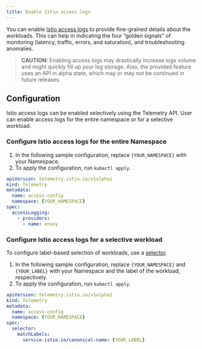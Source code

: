 ```yaml
---
title: Enable Istio access logs
---
```


You can enable [Istio access logs](https://istio.io/latest/docs/tasks/observability/logs/access-log/) to provide fine-grained details about the workloads. This can help in indicating the four “golden signals” of monitoring (latency, traffic, errors, and saturation), and troubleshooting anomalies.


>**CAUTION:** Enabling access logs may drastically increase logs volume and might quickly fill up your log storage. Also, the provided feature uses an API in alpha state, which may or may not be continued in future releases.


## Configuration

Istio access logs can be enabled selectively using the Telemetry API. User can enable access logs for the entire namespace or for a selective workload.

### Configure Istio access logs for the entire Namespace

1. In the following sample configuration, replace `{YOUR_NAMESPACE}` with your Namespace.
2. To apply the configuration, run `kubectl apply`.

```yaml
apiVersion: telemetry.istio.io/v1alpha1
kind: Telemetry
metadata:
  name: access-config
  namespace: {YOUR_NAMESPACE}
spec:
  accessLogging:
    - providers:
      - name: envoy
```

### Configure Istio access logs for a selective workload

To configure label-based selection of workloads, use a [selector](https://istio.io/latest/docs/reference/config/type/workload-selector/#WorkloadSelector).
1. In the following sample configuration, replace `{YOUR_NAMESPACE}` and `{YOUR_LABEL}` with your Namespace and the label of the workload, respectively.
2. To apply the configuration, run `kubectl apply`.

```yaml
apiVersion: telemetry.istio.io/v1alpha1
kind: Telemetry
metadata:
  name: access-config
  namespace: {YOUR_NAMESPACE}
spec:
  selector:
    matchLabels:
      service.istio.io/canonical-name: {YOUR_LABEL}
```